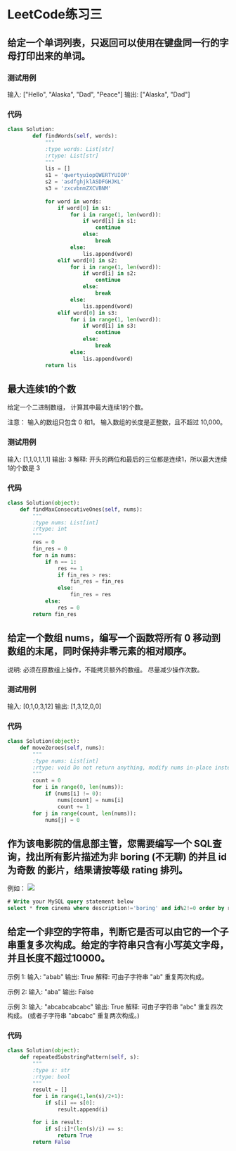 # LeetCode练习三

## 给定一个单词列表，只返回可以使用在键盘同一行的字母打印出来的单词。

### 测试用例
输入: ["Hello", "Alaska", "Dad", "Peace"]
输出: ["Alaska", "Dad"]

### 代码
``` Python
class Solution:
        def findWords(self, words):
            """
            :type words: List[str]
            :rtype: List[str]
            """
            lis = []
            s1 = 'qwertyuiopQWERTYUIOP'
            s2 = 'asdfghjklASDFGHJKL'
            s3 = 'zxcvbnmZXCVBNM'
            
            for word in words:
                if word[0] in s1:
                    for i in range(1, len(word)):
                        if word[i] in s1:
                            continue
                        else:
                            break
                    else:
                        lis.append(word)
                elif word[0] in s2:
                    for i in range(1, len(word)):
                        if word[i] in s2:
                            continue
                        else:
                            break
                    else:
                        lis.append(word)
                elif word[0] in s3:
                    for i in range(1, len(word)):
                        if word[i] in s3:
                            continue
                        else:
                            break
                    else:
                        lis.append(word)
            return lis
```

## 最大连续1的个数
给定一个二进制数组， 计算其中最大连续1的个数。

注意：
输入的数组只包含 0 和1。
输入数组的长度是正整数，且不超过 10,000。

### 测试用例
输入: [1,1,0,1,1,1]
输出: 3
解释: 开头的两位和最后的三位都是连续1，所以最大连续1的个数是 3

### 代码

``` Python
class Solution(object):
    def findMaxConsecutiveOnes(self, nums):
        """
        :type nums: List[int]
        :rtype: int
        """
        res = 0
        fin_res = 0
        for n in nums:
            if n == 1:
                res += 1
                if fin_res > res:
                    fin_res = fin_res
                else:
                    fin_res = res
            else:
                res = 0
        return fin_res
```

## 给定一个数组 nums，编写一个函数将所有 0 移动到数组的末尾，同时保持非零元素的相对顺序。

说明:
必须在原数组上操作，不能拷贝额外的数组。
尽量减少操作次数。

### 测试用例
输入: [0,1,0,3,12]
输出: [1,3,12,0,0]

### 代码

``` Python
class Solution(object):
    def moveZeroes(self, nums):
        """
        :type nums: List[int]
        :rtype: void Do not return anything, modify nums in-place instead.
        """
        count = 0
        for i in range(0, len(nums)):
            if (nums[i] != 0):
                nums[count] = nums[i]
                count += 1
        for j in range(count, len(nums)):
            nums[j] = 0
```

## 作为该电影院的信息部主管，您需要编写一个 SQL查询，找出所有影片描述为非 boring (不无聊) 的并且 id 为奇数 的影片，结果请按等级 rating 排列。

例如：
![](https://ws4.sinaimg.cn/large/006tKfTcly1g0fan67a7rj30wu0p2mzz.jpg)

``` SQl
# Write your MySQL query statement below
select * from cinema where description!='boring' and id%2!=0 order by rating desc
```

## 给定一个非空的字符串，判断它是否可以由它的一个子串重复多次构成。给定的字符串只含有小写英文字母，并且长度不超过10000。

示例 1:
输入: "abab"
输出: True
解释: 可由子字符串 "ab" 重复两次构成。

示例 2:
输入: "aba"
输出: False

示例 3:
输入: "abcabcabcabc"
输出: True
解释: 可由子字符串 "abc" 重复四次构成。 (或者子字符串 "abcabc" 重复两次构成。)

### 代码
``` Python
class Solution(object):
    def repeatedSubstringPattern(self, s):
        """
        :type s: str
        :rtype: bool
        """
        result = []
        for i in range(1,len(s)/2+1):
            if s[i] == s[0]:
                result.append(i)

        for i in result:
            if s[:i]*(len(s)/i) == s:
                return True
        return False
```